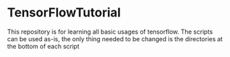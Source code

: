 # TensorFlowTutorial

This repository is for learning all basic usages of tensorflow. The scripts can be used as-is, the only thing needed to 
be changed is the directories at the bottom of each script

